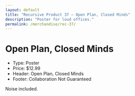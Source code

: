 ```yaml
---
layout: default
title: "Recursive Product 37 — Open Plan, Closed Minds"
description: "Poster for loud offices."
permalink: /merchandise/rec-37/
---
```


# Open Plan, Closed Minds

- Type: Poster
- Price: $12.99
- Header: Open Plan, Closed Minds
- Footer: Collaboration Not Guaranteed

Noise included.
